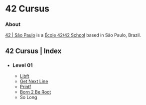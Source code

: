 # 42 Cursus

### About   <!-- omit in toc -->

[42 | São Paulo](https://github.com/42sp) is a [École 42/42 School](https://github.com/42School) based in São Paulo, Brazil.

## 42 Cursus | Index

- ### Level 01

    - [Libft](https://github.com/psudo-dev/42cursus_01_libft)
    - [Get Next Line](https://github.com/psudo-dev/42cursus_02_get_next_line)
    - [Printf](https://github.com/psudo-dev/42cursus_03_printf)
    - [Born 2 Be Root](https://github.com/psudo-dev/42cursus_04_born2beroot)
    - So Long
